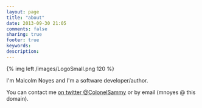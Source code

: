 ```yaml
---
layout: page
title: "about"
date: 2013-09-30 21:05
comments: false
sharing: true
footer: true
keywords: 
description: 
---
```


{% img left /images/LogoSmall.png 120 %}

I'm Malcolm Noyes and I'm a software developer/author.

You can contact me [on twitter @ColonelSammy](http://twitter.com/colonelsammy "ColonelSammy @ twitter") or by email (mnoyes @ this domain).
